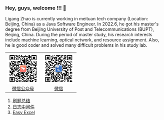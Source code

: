 ### Hey, guys, welcome !!! 👋

Ligang Zhao is currently working in meituan tech company (Location: Beijing, China) as a Java Software Engineer. In 2022.6, he got his master's degree from Beijing University of Post and Telecommunications (BUPT), Beijing, China. During the period of master study, his research interests include machine learning, optical network, and resource assignment. Also, he is good coder and solved many difficult problems in his study lab.

<table>
  <tr>
    <td align="center">
      <a href="#">
        <img src="picture/qrcode_for_gh_8742820aee98_344.jpg" width="100px;" alt="thanhtoan1196"/>
      </a>
      <br />
      <a href="#">微信公众号</a>
    </td>
    <td align="center">
      <a href="#">
        <img src="picture/161613799107_.pic_hd.jpg" width="100px;" alt="memset0"/>
      </a>
      <br />
      <a href="#">微信</a>
    </td>
  </tr>
</table>


1. [刷题总结](/https://github.com/zhaoligang594/leetcode-test)
2. [日志中间件](https://github.com/zhaoligang594/logging-web)
3. [Easy Excel](https://github.com/zhaoligang594/easy-excel)



<!--
- 🔭 I’m currently working on BUPT as a student.
- 🌱 I’m currently learning the java's technology!
**zhaoligang594/zhaoligang594** is a ✨ _special_ ✨ repository because its `README.md` (this file) appears on your GitHub profile.

Here are some ideas to get you started:

- 🔭 I’m currently working on ...
- 🌱 I’m currently learning ...
- 👯 I’m looking to collaborate on ...
- 🤔 I’m looking for help with ...
- 💬 Ask me about ...
- 📫 How to reach me: ...
- 😄 Pronouns: ...
- ⚡ Fun fact: ...
-->
